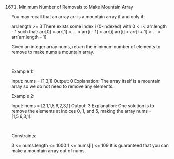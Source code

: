 1671. Minimum Number of Removals to Make Mountain Array

You may recall that an array arr is a mountain array if and only if:

arr.length >= 3
There exists some index i (0-indexed) with 0 < i < arr.length - 1 such that:
arr[0] < arr[1] < ... < arr[i - 1] < arr[i]
arr[i] > arr[i + 1] > ... > arr[arr.length - 1]

Given an integer array nums​​​, return the minimum number of elements to remove to make nums​​​ a mountain array.

 

Example 1:

Input: nums = [1,3,1]
Output: 0
Explanation: The array itself is a mountain array so we do not need to remove any elements.


Example 2:

Input: nums = [2,1,1,5,6,2,3,1]
Output: 3
Explanation: One solution is to remove the elements at indices 0, 1, and 5, making the array nums = [1,5,6,3,1].


 

Constraints:

3 <= nums.length <= 1000
1 <= nums[i] <= 109
It is guaranteed that you can make a mountain array out of nums.